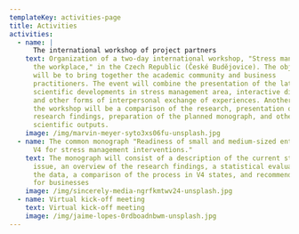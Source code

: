 ```yaml
---
templateKey: activities-page
title: Activities
activities:
  - name: |
      The international workshop of project partners 
    text: Organization of a two-day international workshop, "Stress management in
      the workplace," in the Czech Republic (České Budějovice). The objective
      will be to bring together the academic community and business
      practitioners. The event will combine the presentation of the latest
      scientific developments in stress management area, interactive discussion,
      and other forms of interpersonal exchange of experiences. Another part of
      the workshop will be a comparison of the research, presentation of the
      research findings, preparation of the planned monograph, and other
      scientific outputs.
    image: /img/marvin-meyer-syto3xs06fu-unsplash.jpg
  - name: The common monograph "Readiness of small and medium-sized enterprises in
      V4 for stress management interventions."
    text: The monograph will consist of a description of the current state of the
      issue, an overview of the research findings, a statistical evaluation of
      the data, a comparison of the process in V4 states, and recommendations
      for businesses
    image: /img/sincerely-media-ngrfkmtwv24-unsplash.jpg
  - name: Virtual kick-off meeting
    text: Virtual kick-off meeting
    image: /img/jaime-lopes-0rdboadnbwm-unsplash.jpg
---
```

